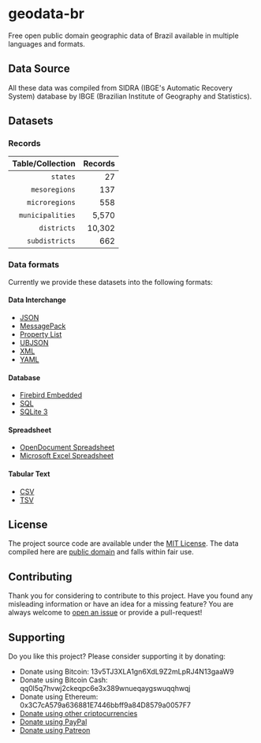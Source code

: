 # geodata-br

Free open public domain geographic data of Brazil available in multiple languages and formats.

## Data Source

All these data was compiled from SIDRA (IBGE's Automatic Recovery System) database by IBGE (Brazilian Institute of Geography and Statistics).

## Datasets

### Records

| Table/Collection | Records |
| ----------------:| -------:|
|         `states` |      27 |
|    `mesoregions` |     137 |
|   `microregions` |     558 |
| `municipalities` |   5,570 |
|      `districts` |  10,302 |
|   `subdistricts` |     662 |

### Data formats

Currently we provide these datasets into the following formats:

#### Data Interchange

* [JSON](https://en.wikipedia.org/wiki/JSON)
* [MessagePack](https://en.wikipedia.org/wiki/MessagePack)
* [Property List](https://en.wikipedia.org/wiki/Property_list)
* [UBJSON](https://en.wikipedia.org/wiki/UBJSON)
* [XML](https://en.wikipedia.org/wiki/XML)
* [YAML](https://en.wikipedia.org/wiki/YAML)

#### Database

* [Firebird Embedded](https://en.wikipedia.org/wiki/Embedded_database#Firebird_Embedded)
* [SQL](https://en.wikipedia.org/wiki/SQL)
* [SQLite 3](https://en.wikipedia.org/wiki/SQLite)

#### Spreadsheet

* [OpenDocument Spreadsheet](https://en.wikipedia.org/wiki/OpenDocument)
* [Microsoft Excel Spreadsheet](https://en.wikipedia.org/wiki/Microsoft_Excel_file_format)

#### Tabular Text

* [CSV](https://en.wikipedia.org/wiki/Comma-separated_values)
* [TSV](https://en.wikipedia.org/wiki/Tab-separated_values)

## License

The project source code are available under the [MIT License](src/LICENSE). The data compiled here are [public domain](data/LICENSE) and falls within fair use.

## Contributing

Thank you for considering to contribute to this project. Have you found any misleading information or have an idea for a missing feature? You are always welcome to [open an issue](https://github.com/paulofreitas/geodata-br/issues) or provide a pull-request!

## Supporting

Do you like this project? Please consider supporting it by donating:

- Donate using Bitcoin: 13v5TJ3XLA1gn6XdL9Z2mLpRJ4N13gaaW9
- Donate using Bitcoin Cash: qq0l5q7hvwj2ckeqpc6e3x389wnueqaygswuqqhwqj
- Donate using Ethereum: 0x3C7cA579a636881E7446bbff9a84D8579a0057F7
- [Donate using other criptocurrencies](https://shapeshift.io/shifty.html?destination=13v5TJ3XLA1gn6XdL9Z2mLpRJ4N13gaaW9&output=BTC)
- [Donate using PayPal](https://www.paypal.com/cgi-bin/webscr?cmd=_s-xclick&hosted_button_id=HZ6JYNLYX3P7Y)
- [Donate using Patreon](https://www.patreon.com/paulofreitas)